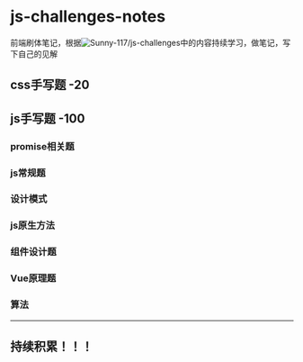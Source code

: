 # js-challenges-notes

前端刷体笔记，根据![Sunny-117/js-challenges](https://github.com/Sunny-117/js-challenges/tree/main)中的内容持续学习，做笔记，写下自己的见解

## css手写题 -20

## js手写题 -100

### promise相关题

### js常规题

### 设计模式

### js原生方法

### 组件设计题

### Vue原理题

### 算法

---
## 持续积累！！！
